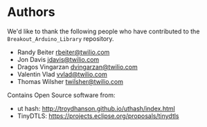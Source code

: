 # Authors

We'd like to thank the following people who have contributed to the
`Breakout_Arduino_Library` repository.

- Randy Beiter <rbeiter@twilio.com>
- Jon Davis <jdavis@twilio.com>
- Dragos Vingarzan <dvingarzan@twilio.com>
- Valentin Vlad <vvlad@twilio.com>
- Thomas Wilsher <twilsher@twilio.com>

Contains Open Source software from:

- ut hash: http://troydhanson.github.io/uthash/index.html
- TinyDTLS: https://projects.eclipse.org/proposals/tinydtls
